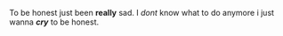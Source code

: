 To be honest just been **really** sad. I _dont_ know what to do anymore i just wanna _**cry**_ to be honest. 
